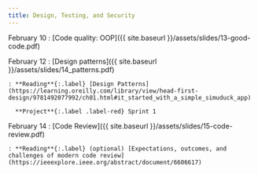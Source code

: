 ```yaml
---
title: Design, Testing, and Security
---
```


February 10
: [Code quality: OOP]({{ site.baseurl }}/assets/slides/13-good-code.pdf)

February 12
: [Design patterns]({{ site.baseurl }}/assets/slides/14_patterns.pdf)

    : **Reading**{:.label} [Design Patterns](https://learning.oreilly.com/library/view/head-first-design/9781492077992/ch01.html#it_started_with_a_simple_simuduck_app)

      **Project**{:.label .label-red} Sprint 1

February 14
: [Code Review]({{ site.baseurl }}/assets/slides/15-code-review.pdf)

    : **Reading**{:.label} (optional) [Expectations, outcomes, and challenges of modern code review](https://ieeexplore.ieee.org/abstract/document/6606617)
